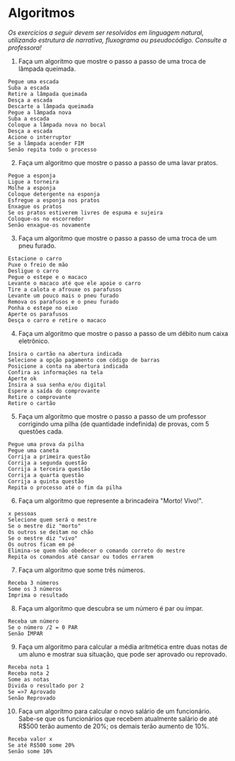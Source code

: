 # Algoritmos

_Os exercícios a seguir devem ser resolvidos em linguagem natural, utilizando estrutura de narrativa, fluxograma ou pseudocódigo. Consulte a professora!_

1. Faça um algoritmo que mostre o passo a passo de uma troca de lâmpada queimada.
```
Pegue uma escada
Suba a escada
Retire a lâmpada queimada
Desça a escada
Descarte a lâmpada queimada
Pegue a lâmpada nova
Suba a escada
Coloque a lâmpada nova no bocal
Desça a escada 
Acione o interruptor
Se a lâmpada acender FIM
Senão repita todo o processo
```
2. Faça um algoritmo que mostre o passo a passo de uma lavar pratos.
```
Pegue a esponja
Ligue a torneira
Molhe a esponja
Coloque detergente na esponja
Esfregue a esponja nos pratos
Enxague os pratos
Se os pratos estiverem livres de espuma e sujeira
Coloque-os no escorredor
Senão enxague-os novamente
```
3. Faça um algoritmo que mostre o passo a passo de uma troca de um pneu furado.
```
Estacione o carro
Puxe o freio de mão
Desligue o carro
Pegue o estepe e o macaco
Levante o macaco até que ele apoie o carro
Tire a calota e afrouxe os parafusos
Levante um pouco mais o pneu furado
Remova os parafusos e o pneu furado
Ponha o estepe no eixo
Aperte os parafusos
Desça o carro e retire o macaco
```
4. Faça um algoritmo que mostre o passo a passo de um débito num caixa eletrônico.
```
Insira o cartão na abertura indicada
Selecione a opção pagamento com código de barras
Posicione a conta na abertura indicada
Confira as informações na tela
Aperte ok
Insira a sua senha e/ou digital
Espere a saída do comprovante
Retire o comprovante
Retire o cartão
```
5. Faça um algoritmo que mostre o passo a passo de um professor corrigindo uma pilha (de quantidade indefinida) de provas, com 5 questões cada.
```
Pegue uma prova da pilha
Pegue uma caneta
Corrija a primeira questão
Corrija a segunda questão
Corrija a terceira questão
Corrija a quarta questão
Corrija a quinta questão
Repita o processo até o fim da pilha
```
6. Faça um algoritmo que represente a brincadeira "Morto! Vivo!".
```
x pessoas
Selecione quem será o mestre
Se o mestre diz "morto"
Os outros se deitam no chão
Se o mestre diz "vivo"
Os outros ficam em pé
Elimina-se quem não obedecer o comando correto do mestre
Repita os comandos até cansar ou todos errarem
```
7. Faça um algoritmo que some três números.
```
Receba 3 números
Some os 3 números
Imprima o resultado
```
8. Faça um algoritmo que descubra se um número é par ou ímpar.
```
Receba um número
Se o número /2 = 0 PAR
Senão ÍMPAR
```
9. Faça um algoritmo para calcular a média aritmética entre duas notas de um aluno e mostrar sua situação, que pode ser aprovado ou reprovado.
```
Receba nota 1
Receba nota 2
Some as notas
Divida o resultado por 2
Se =>7 Aprovado
Senão Reprovado
```
10. Faça um algoritmo para calcular o novo salário de um funcionário. Sabe-se que os funcionários que recebem atualmente salário de até R$500 terão aumento de 20%; os demais terão aumento de 10%.
```
Receba valor x
Se até R$500 some 20%
Senão some 10%
```